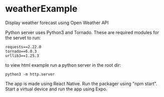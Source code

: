 # weatherExample
Display weather forecast using Open Weather API

Python server uses Python3 and Tornado.
These are required modules for the servet to run:

    requests==2.22.0
    tornado==6.0.3
    urllib3==1.25.3

to view html example run a python server in the root dir:

    python3 -m http.server

The app is made using React Native. 
Run the packager using "npm start".
Start a virtual device and run the app using Expo.

